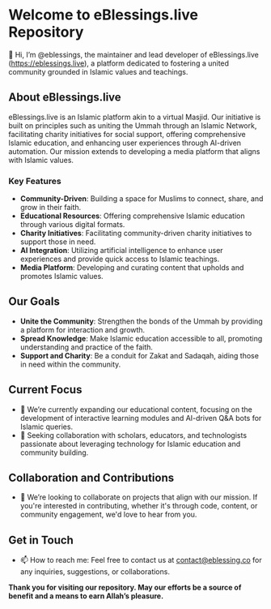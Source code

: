 # Welcome to eBlessings.live Repository

👋 Hi, I’m @eblessings, the maintainer and lead developer of eBlessings.live (https://eblessings.live), a platform dedicated to fostering a united community grounded in Islamic values and teachings.

## About eBlessings.live
eBlessings.live is an Islamic platform akin to a virtual Masjid. Our initiative is built on principles such as uniting the Ummah through an Islamic Network, facilitating charity initiatives for social support, offering comprehensive Islamic education, and enhancing user experiences through AI-driven automation. Our mission extends to developing a media platform that aligns with Islamic values.

### Key Features
- **Community-Driven**: Building a space for Muslims to connect, share, and grow in their faith.
- **Educational Resources**: Offering comprehensive Islamic education through various digital formats.
- **Charity Initiatives**: Facilitating community-driven charity initiatives to support those in need.
- **AI Integration**: Utilizing artificial intelligence to enhance user experiences and provide quick access to Islamic teachings.
- **Media Platform**: Developing and curating content that upholds and promotes Islamic values.

## Our Goals
- **Unite the Community**: Strengthen the bonds of the Ummah by providing a platform for interaction and growth.
- **Spread Knowledge**: Make Islamic education accessible to all, promoting understanding and practice of the faith.
- **Support and Charity**: Be a conduit for Zakat and Sadaqah, aiding those in need within the community.

## Current Focus
- 🌱 We’re currently expanding our educational content, focusing on the development of interactive learning modules and AI-driven Q&A bots for Islamic queries.
- 👀 Seeking collaboration with scholars, educators, and technologists passionate about leveraging technology for Islamic education and community building.

## Collaboration and Contributions
- 💞️ We’re looking to collaborate on projects that align with our mission. If you're interested in contributing, whether it's through code, content, or community engagement, we'd love to hear from you.

## Get in Touch
- 📫 How to reach me: Feel free to contact us at [contact@eblessing.co](mailto:contact@eblessing.co) for any inquiries, suggestions, or collaborations.

<!---
This is a special repository for the eBlessings.live project. The `README.md` in this repository will appear on the GitHub profile of @eblessings.
--->

**Thank you for visiting our repository. May our efforts be a source of benefit and a means to earn Allah’s pleasure.**

